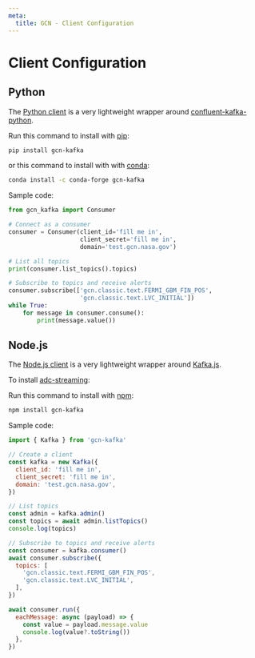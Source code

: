 ```yaml
---
meta:
  title: GCN - Client Configuration
---
```


# Client Configuration

## Python

The [Python client](https://github.com/tachgsfc/gcn-kafka-python) is a very lightweight wrapper around [confluent-kafka-python](https://docs.confluent.io/platform/current/clients/confluent-kafka-python/html/index.html).

Run this command to install with [pip](https://pip.pypa.io/):

```sh
pip install gcn-kafka
```

or this command to install with with [conda](https://docs.conda.io/):

```sh
conda install -c conda-forge gcn-kafka
```

Sample code:

```python
from gcn_kafka import Consumer

# Connect as a consumer
consumer = Consumer(client_id='fill me in',
                    client_secret='fill me in',
                    domain='test.gcn.nasa.gov')

# List all topics
print(consumer.list_topics().topics)

# Subscribe to topics and receive alerts
consumer.subscribe(['gcn.classic.text.FERMI_GBM_FIN_POS',
                    'gcn.classic.text.LVC_INITIAL'])
while True:
    for message in consumer.consume():
        print(message.value())
```

## Node.js

The [Node.js client](https://github.com/tachgsfc/gcn-kafka-js) is a very lightweight wrapper around [Kafka.js](https://kafka.js.org).

To install [adc-streaming](https://pypi.org/project/adc-streaming/):

Run this command to install with [npm](https://www.npmjs.com):

```sh
npm install gcn-kafka
```

Sample code:

```mjs
import { Kafka } from 'gcn-kafka'

// Create a client
const kafka = new Kafka({
  client_id: 'fill me in',
  client_secret: 'fill me in',
  domain: 'test.gcn.nasa.gov',
})

// List topics
const admin = kafka.admin()
const topics = await admin.listTopics()
console.log(topics)

// Subscribe to topics and receive alerts
const consumer = kafka.consumer()
await consumer.subscribe({
  topics: [
    'gcn.classic.text.FERMI_GBM_FIN_POS',
    'gcn.classic.text.LVC_INITIAL',
  ],
})

await consumer.run({
  eachMessage: async (payload) => {
    const value = payload.message.value
    console.log(value?.toString())
  },
})
```
